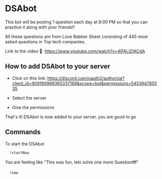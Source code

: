 # DSAbot

This bot will be posting 1 question each day at 8:00 PM so that you can practice it along with your friends!!

All these questions are from Love Babber Sheet consisting of 445 most asked questions in Top tech companies.

Link to the video 🎥: https://www.youtube.com/watch?v=4iFALQ1ACdA

## How to add DSAbot to your server

- Click on this link: https://discord.com/oauth2/authorize?client_id=909189999365337168&scope=bot&permissions=545394785535

- Select the server
- Give the permissions

That's it! DSAbot is now added to your server. you are good to go

## Commands

To start the DSAbot

```bash
  !startNow
```

You are feeling like "This was fun, lets solve one more Question❗❗❗"

```bash
  !new
```
